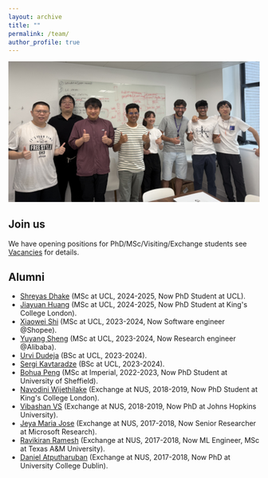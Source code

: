 ```yaml
---
layout: archive
title: ""
permalink: /team/
author_profile: true
---
```


![My team](/images/team_ucl.jpeg)

Join us
------
We have opening positions for PhD/MSc/Visiting/Exchange students see [Vacancies](https://mobarakol.github.io/vacancies/) for details.


Alumni
------
* [Shreyas Dhake](https://www.linkedin.com/in/shreyas-dhake-074ab6220/) (MSc at UCL, 2024-2025, Now PhD Student at UCL).
* [Jiayuan Huang](https://www.linkedin.com/in/jiayuan-huang-070a1b33a/) (MSc at UCL, 2024-2025, Now PhD Student at King's College London).
* [Xiaowei Shi](https://xiaowshi.github.io/) (MSc at UCL, 2023-2024, Now Software engineer @Shopee).
* [Yuyang Sheng](https://github.com/YuyangSheng/) (MSc at UCL, 2023-2024, Now Research engineer @Alibaba).
* [Urvi Dudeja](https://github.com/dudeurv) (BSc at UCL, 2023-2024).
* [Sergi Kavtaradze](https://www.linkedin.com/in/sergi-kavtaradze-2762b9200/) (BSc at UCL, 2023-2024).
* [Bohua Peng](https://scholar.google.co.uk/citations?hl=hr&user=FCN66LoAAAAJ&hl=en) (MSc at Imperial, 2022-2023, Now PhD Student at University of Sheffield).
* [Navodini Wijethilake](https://scholar.google.com/citations?user=STvTJhYAAAAJ&hl=en) (Exchange at NUS, 2018-2019, Now PhD Student at King's College London).
* [Vibashan VS](https://vibashan.github.io/) (Exchange at NUS, 2018-2019, Now PhD at Johns Hopkins University).
* [Jeya Maria Jose](https://jeya-maria-jose.github.io/research/) (Exchange at NUS, 2017-2018, Now Senior Researcher at Microsoft Research).
* [Ravikiran Ramesh](https://www.linkedin.com/in/ravikiran259/) (Exchange at NUS, 2017-2018, Now ML Engineer, MSc at Texas A&M University).
* [Daniel Atputharuban](https://scholar.google.com/citations?user=hXlQYEMAAAAJ&hl=en) (Exchange at NUS, 2017-2018, Now PhD at University College Dublin).


